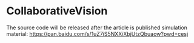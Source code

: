 # CollaborativeVision
The source code will be released after the article is published
simulation material:
https://pan.baidu.com/s/1uZ7iS5NXXiXbjUtzQbuaow?pwd=cesj
